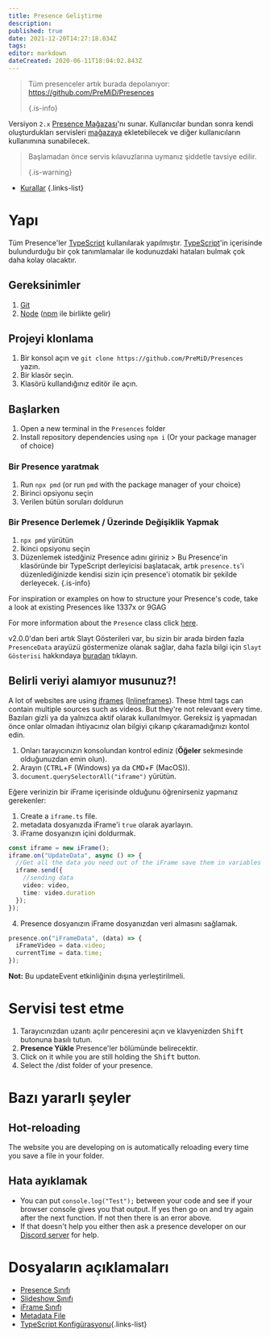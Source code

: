 ```yaml
---
title: Presence Geliştirme
description:
published: true
date: 2021-12-20T14:27:18.034Z
tags:
editor: markdown
dateCreated: 2020-06-11T18:04:02.843Z
---
```


> Tüm presenceler artık burada depolanıyor: https://github.com/PreMiD/Presences 
> 
> {.is-info}

Versiyon `2.x` [Presence Mağazası](https://premid.app/store)'nı sunar. Kullanıcılar bundan sonra kendi oluşturdukları servisleri [mağazaya](https://premid.app/store) ekletebilecek ve diğer kullanıcıların kullanımına sunabilecek.

> Başlamadan önce servis kılavuzlarına uymanız şiddetle tavsiye edilir. 
> 
> {.is-warning}

- [Kurallar](https://docs.premid.app/dev/presence/guidelines)
{.links-list}

# Yapı

Tüm Presence'ler [TypeScript](https://www.typescriptlang.org/) kullanılarak yapılmıştır. [TypeScript](https://www.typescriptlang.org/)'in içerisinde bulundurduğu bir çok tanımlamalar ile kodunuzdaki hataları bulmak çok daha kolay olacaktır.

## Gereksinimler

1. [Git](https://git-scm.com/)
2. [Node](https://nodejs.org/en/) ([npm](https://www.npmjs.com/) ile birlikte gelir)

## Projeyi klonlama

1. Bir konsol açın ve `git clone https://github.com/PreMiD/Presences` yazın.
2. Bir klasör seçin.
3. Klasörü kullandığınız editör ile açın.

## Başlarken

1. Open a new terminal in the `Presences` folder
2. Install repository dependencies using `npm i` (Or your package manager of choice)

### Bir Presence yaratmak
1. Run `npx pmd` (or run `pmd` with the package manager of your choice)
2. Birinci opsiyonu seçin
3. Verilen bütün soruları doldurun

### Bir Presence Derlemek / Üzerinde Değişiklik Yapmak
1. `npx pmd` yürütün
2. İkinci opsiyonu seçin
3. Düzenlemek istedğiniz Presence adını giriniz > Bu Presence'in klasöründe bir TypeScript derleyicisi başlatacak, artık `presence.ts`'i düzenlediğinizde kendisi sizin için presence'i otomatik bir şekilde derleyecek.
{.is-info}

For inspiration or examples on how to structure your Presence's code, take a look at existing Presences like 1337x or 9GAG

For more information about the `Presence` class click [here](/dev/presence/class).

v2.0.0'dan beri artık Slayt Gösterileri var, bu sizin bir arada birden fazla `PresenceData` arayüzü göstermenize olanak sağlar, daha fazla bilgi için `Slayt Gösterisi` hakkındaya [buradan](/dev/presence/slideshow) tıklayın.

## Belirli veriyi alamıyor musunuz?!

A lot of websites are using [iframes](https://developer.mozilla.org/en-US/docs/Web/HTML/Element/iframe) ([Inlineframes](https://en.wikipedia.org/wiki/HTML_element#Frames)). These html tags can contain multiple sources such as videos. But they're not relevant every time. Bazıları gizli ya da yalnızca aktif olarak kullanılmıyor. Gereksiz iş yapmadan önce onlar olmadan ihtiyacınız olan bilgiyi çıkarıp çıkaramadığınızı kontol edin.

1. Onları tarayıcınızın konsolundan kontrol ediniz (**Öğeler** sekmesinde olduğunuzdan emin olun).
2. Arayın (<kbd>CTRL</kbd>+<kbd>F</kbd> (Windows) ya da <kbd>CMD</kbd>+<kbd>F</kbd> (MacOS)).
3. `document.querySelectorAll("iframe")` yürütün.

Eğere verinizin bir iFrame içerisinde olduğunu öğrenirseniz yapmanız gerekenler:

1. Create a `iframe.ts` file.
2. metadata dosyanızda iFrame'i `true` olarak ayarlayın.
3. iFrame dosyanızın içini doldurmak.

```ts
const iframe = new iFrame();
iframe.on("UpdateData", async () => {
  //Get all the data you need out of the iFrame save them in variables and then send them using iframe.send
  iframe.send({
    //sending data
    video: video,
    time: video.duration
  });
});
```

4. Presence dosyanızın iFrame dosyanızdan veri almasını sağlamak.

```ts
presence.on("iFrameData", (data) => {
  iFrameVideo = data.video;
  currentTime = data.time;
});
```

**Not:** Bu updateEvent etkinliğinin dışına yerleştirilmeli.

# Servisi test etme

1. Tarayıcınızdan uzantı açılır penceresini açın ve klavyenizden <kbd>Shift</kbd> butonuna basılı tutun.
2. **Presence Yükle** Presence'ler bölümünde belirecektir.
3. Click on it while you are still holding the <kbd>Shift</kbd> button.
4. Select the /dist folder of your presence.

# Bazı yararlı şeyler

## Hot-reloading

The website you are developing on is automatically reloading every time you save a file in your folder.

## Hata ayıklamak

- You can put `console.log("Test");` between your code and see if your browser console gives you that output. If yes then go on and try again after the next function. If not then there is an error above.
- If that doesn't help you either then ask a presence developer on our [Discord server](https://discord.premid.app/) for help.

# Dosyaların açıklamaları

- [Presence Sınıfı](/dev/presence/class)
- [Slideshow Sınıfı](/dev/presence/slideshow)
- [iFrame Sınıfı](/dev/presence/iframe)
- [Metadata File](/dev/presence/metadata)
- [TypeScript Konfigürasyonu](/dev/presence/tsconfig ""){.links-list}
